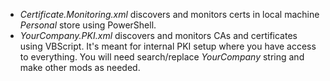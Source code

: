 * *Certificate.Monitoring.xml* discovers and monitors certs in local machine *Personal* store using PowerShell.
* *YourCompany.PKI.xml* discovers and monitors CAs and certificates using VBScript. It's meant for internal PKI setup where you have access to everything. You will need search/replace 
*YourCompany* string and make other mods as needed.
